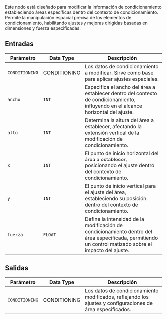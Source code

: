 Este nodo está diseñado para modificar la información de condicionamiento estableciendo áreas específicas dentro del contexto de condicionamiento. Permite la manipulación espacial precisa de los elementos de condicionamiento, habilitando ajustes y mejoras dirigidas basadas en dimensiones y fuerza especificadas.

## Entradas

| Parámetro | Data Type | Descripción |
|-----------|-------------|-------------|
| `CONDITIONING` | CONDITIONING | Los datos de condicionamiento a modificar. Sirve como base para aplicar ajustes espaciales. |
| `ancho`   | `INT`      | Especifica el ancho del área a establecer dentro del contexto de condicionamiento, influyendo en el alcance horizontal del ajuste. |
| `alto`  | `INT`      | Determina la altura del área a establecer, afectando la extensión vertical de la modificación de condicionamiento. |
| `x`       | `INT`      | El punto de inicio horizontal del área a establecer, posicionando el ajuste dentro del contexto de condicionamiento. |
| `y`       | `INT`      | El punto de inicio vertical para el ajuste del área, estableciendo su posición dentro del contexto de condicionamiento. |
| `fuerza`| `FLOAT`    | Define la intensidad de la modificación de condicionamiento dentro del área especificada, permitiendo un control matizado sobre el impacto del ajuste. |

## Salidas

| Parámetro | Data Type | Descripción |
|-----------|-------------|-------------|
| `CONDITIONING` | CONDITIONING | Los datos de condicionamiento modificados, reflejando los ajustes y configuraciones de área especificados. |
